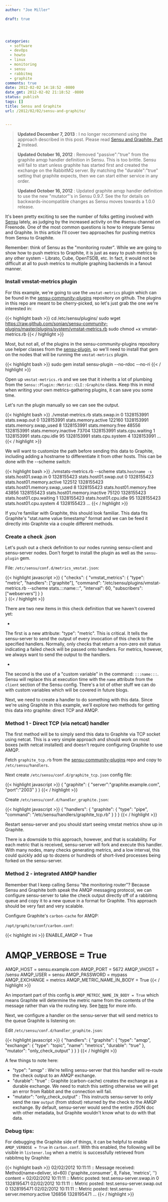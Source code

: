 ```yaml
---
author: "Joe Miller"

draft: true




categories:
  - software
  - devOps
  - howto
  - linux
  - monitoring
  - sensu
  - rabbitmq
  - graphite
comments: true
date: 2012-02-02 14:18:52 -0800
date_gmt: 2012-02-02 21:18:52 -0800
status: publish
tags: []
title: Sensu and Graphite
url: /2012/02/02/sensu-and-graphite/


---
```


> **Updated December 7, 2013** : I no longer recommend using the approach described in this post. Please read [Sensu and Graphite, Part 2](http://joemiller.me/2013/12/07/sensu-and-graphite-part-2/ "Sensu and Graphite, Part 2") instead.
> 
<!--more-->
> **Updated October 16, 2012** : Removed "passive":"true" from the graphite amqp handler definition in Sensu. This is too brittle. Sensu will fail to start unless graphite has started first and created the exchange on the RabbitMQ server. By matching the "durable":"true" setting that graphite expects, then we can start either service in any order.
> 
> **Updated October 16, 2012** : Updated graphite amqp handler definition to use the new "mutator"'s in Sensu 0.9.7. See the for details on backwards-incompatible changes as Sensu moves towards a 1.0.0 release.

It's been pretty exciting to see the number of folks getting involved with [Sensu](http://www.sonian.com/cloud-tools/cloud-monitoring-sensu/) lately, as judging by the increased activity on the #sensu channel on Freenode. One of the most common questions is how to integrate Sensu and Graphite. In this article I'll cover two approaches for pushing metrics from Sensu to Graphite.

Remember: think of Sensu as the "monitoring router". While we are going to show how to push metrics to Graphite, it is just as easy to push metrics to any other system - Librato, Cube, OpenTSDB, etc. In fact, it would not be difficult at all to push metrics to multiple graphing backends in a fanout manner.

### Install vmstat-metrics plugin

For this example, we're going to use the `vmstat-metrics` plugin which can be found in the [sensu-community-plugins](https://github.com/sonian/sensu-community-plugins) repository on github. The plugins in this repo are meant to be cherry-picked, so let's just grab the one we're interested in:

{{< highlight bash >}}
cd /etc/sensu/plugins/
sudo wget https://raw.github.com/sonian/sensu-community-plugins/master/plugins/system/vmstat-metrics.rb
sudo chmod +x vmstat-metrics.rb
{{< / highlight >}}

Most, but not all, of the plugins in the sensu-community-plugins repository use helper classes from the [sensu-plugin](https://github.com/sonian/sensu-plugin), so we'll need to install that gem on the nodes that will be running the `vmstat-metrics` plugin.

{{< highlight bash >}}
sudo gem install sensu-plugin --no-rdoc --no-ri
{{< / highlight >}}

Open up `vmstat-metrics.rb` and we see that it inherits a lot of plumbing from the `Sensu::Plugin::Metric::CLI::Graphite` class. Keep this in mind when writing your own metrics-gathering plugins, it can save you some time.

Let's run the plugin manually so we can see the output.

{{< highlight bash >}}
./vmstat-metrics.rb 
stats.swap.in 0 1328153991
stats.swap.out 0 1328153991
stats.memory.active 122160 1328153991
stats.memory.swap_used 8 1328153991
stats.memory.free 48556 1328153991
stats.memory.inactive 73704 1328153991
stats.cpu.waiting 1 1328153991
stats.cpu.idle 95 1328153991
stats.cpu.system 4 1328153991
...
{{< / highlight >}}

We will want to customize the path before sending this data to Graphite, including adding a hostname to differentiate it from other hosts. This can be done with the --scheme switch:

{{< highlight bash >}}
./vmstats-metrics.rb --scheme stats.`hostname -s`
stats.host01.swap.in 0 1328155423
stats.host01.swap.out 0 1328155423
stats.host01.memory.active 122512 1328155423
stats.host01.memory.swap_used 8 1328155423
stats.host01.memory.free 43856 1328155423
stats.host01.memory.inactive 75120 1328155423
stats.host01.cpu.waiting 1 1328155423
stats.host01.cpu.idle 95 1328155423
stats.host01.cpu.system 4 1328155423
...
{{< / highlight >}}

If you're familiar with Graphite, this should look familiar. This data fits Graphite's "stat.name value timestamp" format and we can be feed it directly into Graphite via a couple different methods.

### Create a check .json

Let's push out a check definition to our nodes running sensu-client and sensu-server nodes. Don't forget to install the plugin as well as the `sensu-plugin` gem.

File: `/etc/sensu/conf.d/metrics_vmstat.json`:

{{< highlight javascript >}}
{
  "checks": {
    "vmstat_metrics": {
      "type": "metric",
      "handlers": ["graphite"], 
      "command": "/etc/sensu/plugins/vmstat-metrics.rb --scheme stats.:::name:::",
      "interval": 60,
          "subscribers": ["webservers"]
    }
  }  
}
{{< / highlight >}}

There are two new items in this check definition that we haven't covered yet:

- 

The first is a new attribute: "type": "metric". This is critical. It tells the sensu-server to send the output of every invocation of this check to the specified handlers. Normally, only checks that return a non-zero exit status indicating a failed check will be passed onto handlers. For metrics, however, we always want to send the output to the handlers.

- 

The second is the use of a "custom variable" in the command: `:::name:::`. Sensu will replace this at execution time with the `name` attribute from the `client` section of the Sensu config. There's a lot of other stuff we can do with custom variables which will be covered in future blogs.

Next, we need to create a handler to do something with this data. Since we're using Graphite in this example, we'll explore two methods for getting this data into graphite: direct TCP and AMQP.

### Method 1 - Direct TCP (via netcat) handler

The first method will be to simply send this data to Graphite via TCP socket using netcat. This is a very simple approach and should work on most boxes (with netcat installed) and doesn't require configuring Graphite to use AMQP.

Fetch `graphite_tcp.rb` from the [sensu-community-plugins](https://github.com/sonian/sensu-community-plugins/tree/master/handlers/metrics) repo and copy to `/etc/sensu/handlers`.

Next create `/etc/sensu/conf.d/graphite_tcp.json` config file:

{{< highlight javascript >}}
{
  "graphite": {
    "server":"graphite.example.com",
    "port":"2003"
  }
}
{{< / highlight >}}

Create `/etc/sensu/conf.d/handler_graphite.json`:

{{< highlight javascript >}}
{
  "handlers": {
    "graphite": {
      "type": "pipe",
      "command": "/etc/sensu/handlers/graphite_tcp.rb"
    }
  }
}
{{< / highlight >}}

Restart sensu-server and you should start seeing vmstat metrics show up in Graphite.

There is a downside to this approach, however, and that is scalability. For each metric that is received, sensu-server will fork and execute this handler. With many nodes, many checks generating metrics, and a low interval, this could quickly add up to dozens or hundreds of short-lived processes being forked on the sensu-server.

### Method 2 - integrated AMQP handler

Remember that I keep calling Sensu "the monitoring router"? Because Sensu and Graphite both speak the AMQP messaging protocol, we can configure sensu-server to take the check output directly off of a rabbitmq queue and copy it to a new queue in a format for Graphite. This approach should be very fast and very scalable.

Configure Graphite's `carbon-cache` for AMQP:

`/opt/graphite/conf/carbon.conf`:

{{< highlight ini >}}
ENABLE_AMQP = True
# AMQP_VERBOSE = True
AMQP_HOST = sensu.example.com
AMQP_PORT = 5672
AMQP_VHOST = /sensu
AMQP_USER = sensu
AMQP_PASSWORD = mypass
AMQP_EXCHANGE = metrics
AMQP_METRIC_NAME_IN_BODY = True
{{< / highlight >}}

An important part of this config is `AMQP_METRIC_NAME_IN_BODY = True` which means Graphite will determine the metric name from the contents of the message rather than via the routing key. See [here](https://answers.launchpad.net/graphite/+question/163389) for more info.

Next, we configure a handler on the sensu-server that will send metrics to the queue Graphite is listening on:

Edit `/etc/sensu/conf.d/handler_graphite.json`:

{{< highlight javascript >}}
{
  "handlers": {
    "graphite": {
      "type": "amqp",
      "exchange": {
        "type": "topic",
        "name": "metrics",
        "durable": "true"
      },
      "mutator": "only_check_output"
    }
  }
}
{{< / highlight >}}

A few things to note here:

- "type": "amqp" : We're telling sensu-server that this handler will re-route the check output to an AMQP exchange.
- "durable": "true" : Graphite (carbon-cache) creates the exchange as a durable exchange. We need to match this setting otherwise we will get an error from Rabbit and the connection will fail.
- "mutator": "only\_check\_output" : This instructs sensu-server to only send the raw `output` (from stdout) returned by the check to the AMQP exchange. By default, sensu-server would send the entire JSON doc with other metadata, but Graphite wouldn't know what to do with that data.

### Debug tips:

For debugging the Graphite side of things, it can be helpful to enable `AMQP_VERBOSE = True` in `carbon.conf`. With this enabled, the following will be visible in `listener.log` when a metric is successfully retrieved from rabbitmq by Graphite:

{{< highlight bash >}}
02/02/2012 10:11:11 :: Message received: Method(name=deliver, id=60) ('graphite_consumer', 8, False, 'metrics', '') content = 
02/02/2012 10:11:11 :: Metric posted: test.sensu-server.swap.in 0 1328195471
02/02/2012 10:11:11 :: Metric posted: test.sensu-server.swap.out 0 1328195471
02/02/2012 10:11:11 :: Metric posted: test.sensu-server.memory.active 126856 1328195471
...
{{< / highlight >}}
